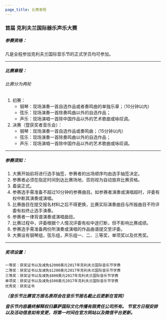 ```yaml
---
page_title: 比赛章程
---
```


### **首届 克利夫兰国际器乐声乐大赛**

##### **参赛资格：**
凡是全程参加克利夫兰国际音乐节的正式学员均可参加。

***

##### **比赛章程：**

###### 比赛分为两轮
1. 初赛：
    * 钢琴：现场演奏一首自选作品或者奏鸣曲的单独乐章；（10分钟以内）
    * 弦乐：现场演奏一首除奏鸣曲以外的自选作品；
    * 声乐：现场演唱一首除中国作品以外的艺术歌曲或咏叹调。
2. 决赛（暨获奖者音乐会）：
    * 钢琴：现场演奏一首自选作品或奏鸣曲；（15分钟以内）
    * 弦乐：现场演奏一首除奏鸣曲以外的自选作品；
    * 声乐：现场演唱一首除中国作品以外的艺术歌曲或咏叹调。

***

##### **参赛须知：**
1. 大赛开始前将进行选手抽签，参赛者的出场顺序均由选手抽签决定。
2. 参赛者必须在指定时间到达比赛场地，否则视为自动放弃比赛资格。
3. 着装正式。
4. 参赛选手需准备不超过10分钟的参赛曲目。如参赛者演奏或演唱超时，评委有权中断其演奏或演唱。
5. 比赛曲目在提交报名材料之后不得更换，比赛实际演奏曲目与所报曲目不符评委有权终止选手演奏。
6. 参赛者一律背谱演奏或演唱曲目。
7. 比赛过程中，评委根据个人情况评委有权中途打断，但不影响比赛成绩。
8. 参赛选手需准备两份所演奏或演唱的作品曲谱提交至评委。
9. 大赛设有钢琴组，弦乐组，声乐组一、二、三等奖，单项奖以及优秀奖。

***

##### **奖项设置：**
    一等奖：获奖证书以及减免$2000美元2017年克利夫兰国际音乐节学费
    二等奖：获奖证书以及减免$1200美元2017年克利夫兰国际音乐节学费
    三等奖：获奖证书以及减免$800美元2017年克利夫兰国际音乐节学费
    单项奖：获奖证书以及减免$500美元2017年克利夫兰国际音乐节学费
    优秀奖：获奖证书

**_（音乐节比赛官方报名表将会在音乐节报名截止后更新在官网）_**

**_音乐节内容最终解释权归慕萨国际文化传播有限责任公司所有。_**
**_节官方日程安排以及活动信息如有变更，将第一时间在官方网站以及微信平台更新。_**
